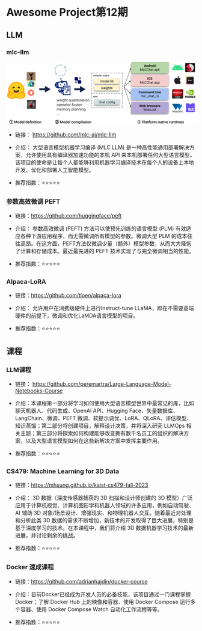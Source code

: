 # Awesome Project第12期


## LLM

### mlc-llm

![](images/20240107-20240113/project-structure.svg)

- 链接： https://github.com/mlc-ai/mlc-llm
  
- 介绍：​​​ 大型语言模型机器学习编译 (MLC LLM) 是一种高性能通用部署解决方案，允许使用具有编译器加速功能的本机 API 来本机部署任何大型语言模型。该项目的使命是让每个人都能够利用机器学习编译技术在每个人的设备上本地开发、优化和部署人工智能模型。

- 推荐指数：⭐️⭐️⭐️⭐️⭐️

### 参数高效微调 PEFT

- 链接：https://github.com/huggingface/peft
  
- 介绍：​​​ 参数高效微调 (PEFT) 方法可以使预先训练的语言模型 (PLM) 有效适应各种下游应用程序，而无需微调所有模型的参数。微调大型 PLM 的成本往往高昂。在这方面，PEFT方法仅微调少量（额外）模型参数，从而大大降低了计算和存储成本。最近最先进的 PEFT 技术实现了与完全微调相当的性能。

- 推荐指数：⭐️⭐️⭐️⭐️⭐️

### Alpaca-LoRA

- 链接：https://github.com/tloen/alpaca-lora
  
- 介绍：​​​ 允许用户在消费级硬件上进行Instruct-tune LLaMA，即在不需要高端硬件的前提下，微调和优化LaMDA语言模型的项目。

- 推荐指数：⭐️⭐️⭐️⭐️⭐️

## 课程

### LLM课程

- 链接： https://github.com/peremartra/Large-Language-Model-Notebooks-Course
  
- 介绍：​​​ 本课程第一部分将学习如何使用大型语言模型世界中最常见的库，比如聊天机器人、代码生成、OpenAI API、Hugging Face、矢量数据库、LangChain、微调、PEFT 微调、软提示调优、LoRA、QLoRA、评估模型、知识蒸馏；第二部分将创建项目，解释设计决策，并将深入研究 LLMOps 相关主题；第三部分将探索如何构建能够改变拥有数千名员工的组织的解决方案，以及大型语言模型如何在这些新解决方案中发挥主要作用。

- 推荐指数：⭐️⭐️⭐️⭐️⭐️


### CS479: Machine Learning for 3D Data

- 链接：https://mhsung.github.io/kaist-cs479-fall-2023
  
- 介绍：​​​ 3D 数据（深度传感器捕获的 3D 扫描和设计师创建的 3D 模型）广泛应用于计算机视觉、计算机图形学和机器人领域的许多应用，例如自动驾驶、AI 辅助 3D 对象/场景设计、增强现实、和物理机器人交互。随着最近对处理和分析此类 3D 数据的需求不断增加，新技术的开发取得了巨大进展，特别是基于深度学习的技术。在本课程中，我们将介绍 3D 数据机器学习技术的最新进展，并讨论剩余的挑战。

- 推荐指数：⭐️⭐️⭐️⭐️⭐️


### Docker 速成课程

- 链接：https://github.com/adrianhajdin/docker-course
  
- 介绍：​​​ 目前Docker已经成为开发人员的必备技能，该项目通过一门课程掌握 Docker；了解 Docker Hub 上的映像和容器、使用 Docker Compose 运行多个容器、使用 Docker Compose Watch 自动化工作流程等等。

- 推荐指数：⭐️⭐️⭐️⭐️⭐️

